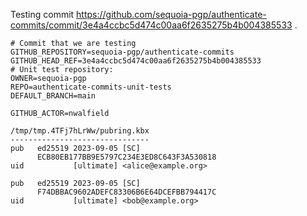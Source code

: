 Testing commit https://github.com/sequoia-pgp/authenticate-commits/commit/3e4a4ccbc5d474c00aa6f2635275b4b004385533 .

```text
# Commit that we are testing
GITHUB_REPOSITORY=sequoia-pgp/authenticate-commits
GITHUB_HEAD_REF=3e4a4ccbc5d474c00aa6f2635275b4b004385533
# Unit test repository:
OWNER=sequoia-pgp
REPO=authenticate-commits-unit-tests
DEFAULT_BRANCH=main

GITHUB_ACTOR=nwalfield

/tmp/tmp.4TFj7hLrWw/pubring.kbx
-------------------------------
pub   ed25519 2023-09-05 [SC]
      ECB80EB177BB9E5797C234E3ED8C643F3A530818
uid           [ultimate] <alice@example.org>

pub   ed25519 2023-09-05 [SC]
      F74DBBAC9602ADEFC83306B6E64DCEFBB794417C
uid           [ultimate] <bob@example.org>
```
